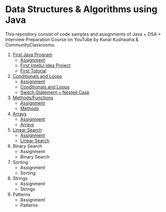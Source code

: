 # Data Structures & Algorithms using Java

This repository consist of code samples and assignments of Java + DSA + Interview Preparation Course on YouTube by Kunal Kushwaha & CommunityClassrooms.

1. [First Java Program](01-first-java-program)
   - [Assignment](01-first-java-program/assignment)
   - [First IntelliJ Idea Project](01-first-java-program/first-idea-project)
   - [First Tutorial](01-first-java-program/first-tutorial)
2. [Conditionals and Loops](02-conditions-loops)   
   - [Assignment](02-conditions-loops/Assignment)
   - [Conditionals and Loops](02-conditions-loops/code)
   - [Switch Statement + Nested Case](02-conditions-loops/switch)
3. [Methods/Functions](03-methods)
   -  [Assignment](03-methods/Assignment)
   -  [Methods](03-methods/code)
4. [Arrays](04-arrays)
   -  [Assignment](04-arrays/Assignment)
   -  [Arrays](04-arrays/code)
5. [Linear Search](05-linear-search)
   -  [Assignment](05-linear-search/Assignment)
   -  [Linear Search](05-linear-search/code)
6. Binary Search
   -  Assignment
   -  Binary Search
7. Sorting
   -  Assignment
   -  Sorting
8. Strings
   -  Assignment
   -  Strings
9. Patterns
   -  Assignment
   -  Patterns

